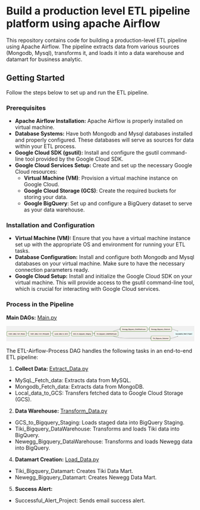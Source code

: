 # Build a production level ETL pipeline platform using apache Airflow 

This repository contains code for building a production-level ETL pipeline using Apache Airflow. The pipeline extracts data from various sources (Mongodb, Mysql), transforms it, and loads it into a data warehouse and datamart for business analytic.

## Getting Started

Follow the steps below to set up and run the ETL pipeline.

### Prerequisites

- **Apache Airflow Installation:** Apache Airflow is properly installed on virtual machine.
- **Database Systems:** Have both Mongodb and Mysql databases installed and properly configured. These databases will serve as sources for data within your ETL process.
- **Google Cloud SDK (gsutil):** Install and configure the gsutil command-line tool provided by the Google Cloud SDK.
- **Google Cloud Services Setup:** Create and set up the necessary Google Cloud resources:
    - **Virtual Machine (VM)**: Provision a virtual machine instance on Google Cloud.
    - **Google Cloud Storage (GCS)**: Create the required buckets for storing your data.
    - **Google BigQuery**: Set up and configure a BigQuery dataset to serve as your data warehouse.

### Installation and Configuration

- **Virtual Machine (VM):** Ensure that you have a virtual machine instance set up with the appropriate OS and environment for running your ETL tasks.
- **Database Configuration:** Install and configure both Mongodb and Mysql databases on your virtual machine. Make sure to have the necessary connection parameters ready.
- **Google Cloud Setup:** Install and initialize the Google Cloud SDK on your virtual machine. This will provide access to the gsutil command-line tool, which is crucial for interacting with Google Cloud services.

### Process in the Pipeline

**Main DAGs:**
[Main.py](./src/dags/main.py)

![Alt text](image.png)

The ETL-Airflow-Process DAG handles the following tasks in an end-to-end ETL pipeline:

1. __Collect Data:__ [Extract_Data.py](./src/plugin/Extract_Data.py)
- MySqL_Fetch_data: Extracts data from MySQL.
- Mongodb_Fetch_data: Extracts data from MongoDB.
- Local_data_to_GCS: Transfers fetched data to Google Cloud Storage (GCS).
2. __Data Warehouse:__ [Transform_Data.py](./src/plugin/Transform_Data.py)
- GCS_to_Bigquery_Staging: Loads staged data into BigQuery Staging.
- Tiki_Bigquery_DataWarehouse: Transforms and loads Tiki data into BigQuery.
- Newegg_Bigquery_DataWarehouse: Transforms and loads Newegg data into BigQuery.
4. __Datamart Creation:__ [Load_Data.py](./src/plugin/Load_Data.py)
- Tiki_Bigquery_Datamart: Creates Tiki Data Mart.
- Newegg_Bigquery_Datamart: Creates Newegg Data Mart.
5. __Success Alert:__ 
- Successful_Alert_Project: Sends email success alert.


